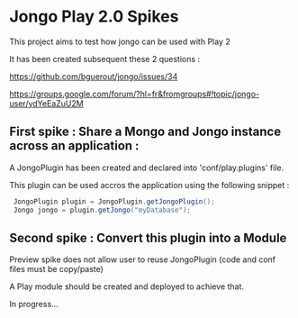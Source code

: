 Jongo Play 2.0 Spikes
=====================================

This project aims to test how jongo can be used with Play 2

It has been created subsequent these 2 questions : 

https://github.com/bguerout/jongo/issues/34

https://groups.google.com/forum/?hl=fr&fromgroups#!topic/jongo-user/ydYeEaZuU2M

First spike : Share a Mongo and Jongo instance across an application :
-----------------------------------------------------------------------
A JongoPlugin has been created and declared into 'conf/play.plugins' file.

This plugin can be used accros the application using the following snippet : 

```java
 JongoPlugin plugin = JongoPlugin.getJongoPlugin();
 Jongo jongo = plugin.getJongo("myDatabase");
```

Second spike : Convert this plugin into a Module
-----------------------------------------------------------------------
Preview spike does not allow user to reuse JongoPlugin (code and conf files must be copy/paste)

A Play module should be created and deployed to achieve that.

In progress...
